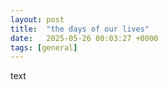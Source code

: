 ```yaml
---
layout: post
title:  "the days of our lives"
date:   2025-05-26 00:03:27 +0000
tags: [general]
---
```

text
